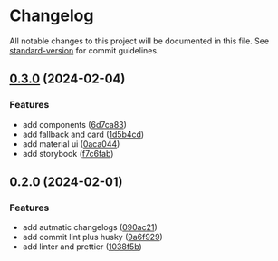 # Changelog

All notable changes to this project will be documented in this file. See [standard-version](https://github.com/conventional-changelog/standard-version) for commit guidelines.

## [0.3.0](https://github.com/abeeyh/azs-web-rickandmorty/compare/v0.2.0...v0.3.0) (2024-02-04)


### Features

* add components ([6d7ca83](https://github.com/abeeyh/azs-web-rickandmorty/commit/6d7ca8342e35235a6d91f0948b6e5a4740d4bd86))
* add fallback and card ([1d5b4cd](https://github.com/abeeyh/azs-web-rickandmorty/commit/1d5b4cd331f99289beeda68ab8ac0e22c11980bf))
* add material ui ([0aca044](https://github.com/abeeyh/azs-web-rickandmorty/commit/0aca0446bb75b359fbb938c73f97c13512b9a152))
* add storybook ([f7c6fab](https://github.com/abeeyh/azs-web-rickandmorty/commit/f7c6faba282b31f391bc7d826d390b7c638c3321))

## 0.2.0 (2024-02-01)

### Features

- add autmatic changelogs ([090ac21](https://github.com/abeeyh/azs-web-rickandmorty/commit/090ac21bbb900a704e867c1b5126e2493c73d959))
- add commit lint plus husky ([9a6f929](https://github.com/abeeyh/azs-web-rickandmorty/commit/9a6f929c1dcc4689c221d31d1f497657920e2c47))
- add linter and prettier ([1038f5b](https://github.com/abeeyh/azs-web-rickandmorty/commit/1038f5bb9cbc6b38d8d3bd3cabb657d46f889d9f))
